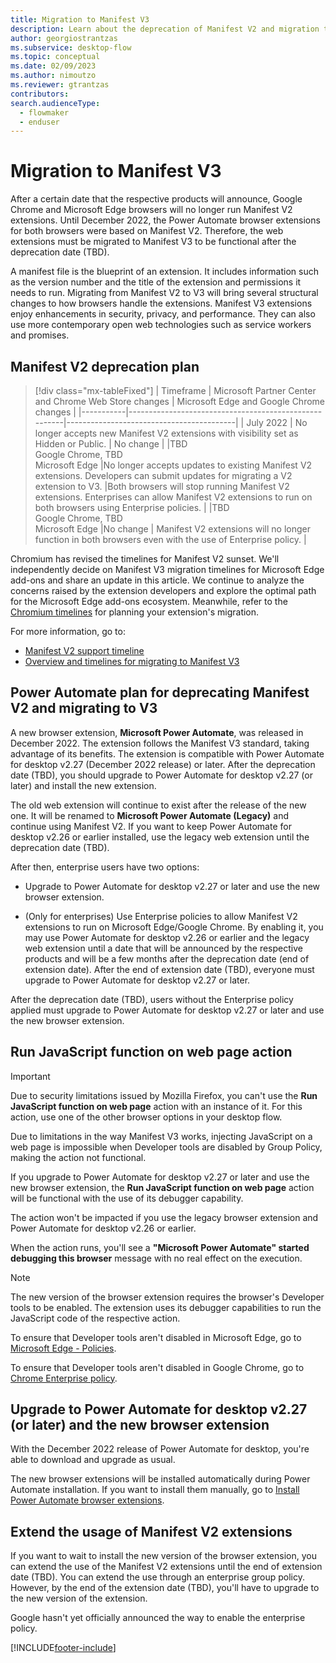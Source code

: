 ```yaml
---
title: Migration to Manifest V3 
description: Learn about the deprecation of Manifest V2 and migration to Manifest V3.
author: georgiostrantzas
ms.subservice: desktop-flow
ms.topic: conceptual
ms.date: 02/09/2023
ms.author: nimoutzo
ms.reviewer: gtrantzas
contributors:
search.audienceType: 
  - flowmaker
  - enduser
---
```


# Migration to Manifest V3

After a certain date that the respective products will announce, Google Chrome and Microsoft Edge browsers will no longer run Manifest V2 extensions. Until December 2022, the Power Automate browser extensions for both browsers were based on Manifest V2. Therefore, the web extensions must be migrated to Manifest V3 to be functional after the deprecation date (TBD).

A manifest file is the blueprint of an extension. It includes information such as the version number and the title of the extension and permissions it needs to run. Migrating from Manifest V2 to V3 will bring several structural changes to how browsers handle the extensions. Manifest V3 extensions enjoy enhancements in security, privacy, and performance. They can also use more contemporary open web technologies such as service workers and promises.

## Manifest V2 deprecation plan

> [!div class="mx-tableFixed"]
> | Timeframe | Microsoft Partner Center and Chrome Web Store changes | Microsoft Edge and Google Chrome changes |
> |-----------|-------------------------------------------------------|------------------------------------------|
> | July 2022 | No longer accepts new Manifest V2 extensions with visibility set as Hidden or Public. | No change |
> |TBD <br> Google Chrome, TBD <br> Microsoft Edge |No longer accepts updates to existing Manifest V2 extensions. Developers can submit updates for migrating a V2 extension to V3. |Both browsers will stop running Manifest V2 extensions. Enterprises can allow Manifest V2 extensions to run on both browsers using Enterprise policies. |
> |TBD <br> Google Chrome, TBD <br> Microsoft Edge |No change | Manifest V2 extensions will no longer function in both browsers even with the use of Enterprise policy. |

Chromium has revised the timelines for Manifest V2 sunset. We'll independently decide on Manifest V3 migration timelines for Microsoft Edge add-ons and share an update in this article. We continue to analyze the concerns raised by the extension developers and explore the optimal path for the Microsoft Edge add-ons ecosystem. Meanwhile, refer to the [Chromium timelines](https://developer.chrome.com/docs/extensions/mv3/mv2-sunset) for planning your extension's migration.

For more information, go to:

- [Manifest V2 support timeline](https://developer.chrome.com/docs/extensions/mv3/mv2-sunset/)
- [Overview and timelines for migrating to Manifest V3](/microsoft-edge/extensions-chromium/developer-guide/manifest-v3)

## Power Automate plan for deprecating Manifest V2 and migrating to V3

A new browser extension, **Microsoft Power Automate**, was released in December 2022. The extension follows the Manifest V3 standard, taking advantage of its benefits. The extension is compatible with Power Automate for desktop v2.27 (December 2022 release) or later. After the deprecation date (TBD), you should upgrade to Power Automate for desktop v2.27 (or later) and install the new extension.

The old web extension will continue to exist after the release of the new one. It will be renamed to **Microsoft Power Automate (Legacy)** and continue using Manifest V2. If you want to keep Power Automate for desktop v2.26 or earlier installed, use the legacy web extension until the deprecation date (TBD).  

After then, enterprise users have two options:

- Upgrade to Power Automate for desktop v2.27 or later and use the new browser extension.

- (Only for enterprises) Use Enterprise policies to allow Manifest V2 extensions to run on Microsoft Edge/Google Chrome. By enabling it, you may use Power Automate for desktop v2.26 or earlier and the legacy web extension until a date that will be announced by the respective products and will be a few months after the deprecation date (end of extension date). After the end of extension date (TBD), everyone must upgrade to Power Automate for desktop v2.27 or later.

After the deprecation date (TBD), users without the Enterprise policy applied must upgrade to Power Automate for desktop v2.27 or later and use the new browser extension.

## Run JavaScript function on web page action

> [!IMPORTANT]
> Due to security limitations issued by Mozilla Firefox, you can't use the **Run JavaScript function on web page** action with an instance of it. For this action, use one of the other browser options in your desktop flow.

Due to limitations in the way Manifest V3 works, injecting JavaScript on a web page is impossible when Developer tools are disabled by Group Policy, making the action not functional.

If you upgrade to Power Automate for desktop v2.27 or later and use the new browser extension, the **Run JavaScript function on web page** action will be functional with the use of its debugger capability.

The action won't be impacted if you use the legacy browser extension and Power Automate for desktop v2.26 or earlier.

When the action runs, you'll see a **"Microsoft Power Automate" started debugging this browser** message with no real effect on the execution.

> [!NOTE]
> The new version of the browser extension requires the browser's Developer tools to be enabled. The extension uses its debugger capabilities to run the JavaScript code of the respective action.

To ensure that Developer tools aren't disabled in Microsoft Edge, go to [Microsoft Edge - Policies](/deployedge/microsoft-edge-policies#developertoolsavailability).

To ensure that Developer tools aren't disabled in Google Chrome, go to [Chrome Enterprise policy](https://chromeenterprise.google/policies/#DeveloperToolsAvailability).

## Upgrade to Power Automate for desktop v2.27 (or later) and the new browser extension

With the December 2022 release of Power Automate for desktop, you're able to download and upgrade as usual.

The new browser extensions will be installed automatically during Power Automate installation. If you want to install them manually, go to [Install Power Automate browser extensions](install-browser-extensions.md).

## Extend the usage of Manifest V2 extensions

If you want to wait to install the new version of the browser extension, you can extend the use of the Manifest V2 extensions until the end of extension date (TBD). You can extend the use through an enterprise group policy. However, by the end of the extension date (TBD), you'll have to upgrade to the new version of the extension.

Google hasn't yet officially announced the way to enable the enterprise policy.

[!INCLUDE[footer-include](../includes/footer-banner.md)]
